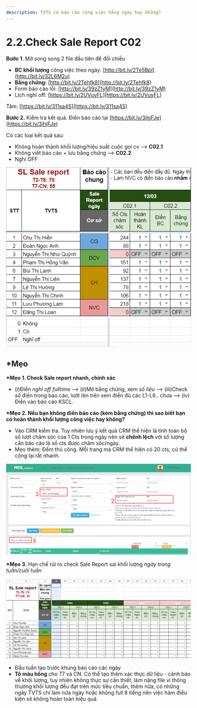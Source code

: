 ```yaml
---
description: TVTS có báo cáo công việc hằng ngày hay không?
---
```


# 2.2.Check Sale Report C02

**Bước 1**. Mở song song 2 file đầu tiên để đối chiếu

* **BC khối lượng** công việc theo ngày: [http://bit.ly/2Te5Bpi](http://bit.ly/32L6M2u)
* **Bằng chứng:** [http://bit.ly/2Tehfk8](http://bit.ly/2Tehfk8)
* Form báo cáo lỗi: [http://bit.ly/39zZ1yM](http://bit.ly/39zZ1yM)
* Lịch nghỉ off: [https://bit.ly/2UVuyFL](https://bit.ly/2UVuyFL)

Tâm: [https://bit.ly/311sa4S](https://bit.ly/311sa4S)

**Bước 2.** Kiểm tra kết quả. Điền báo cáo tại [https://bit.ly/3ihjFJe](https://bit.ly/3ihjFJe)

Có các loại kết quả sau:

* Không hoàn thành khối lượng/hiệu suất cuộc gọi cv --&gt; **C02.1**
* Không viết báo cáo + lưu bằng chứng --&gt; **C02.2**
* Nghỉ OFF

![](../../.gitbook/assets/5-2.png)

## **\*Mẹo**

**\*Mẹo 1. Check Sale report nhanh, chính xác**

* \(i\)Điền _nghỉ off fulltime_ --&gt; \(ii\)Mở bằng chứng, xem _số liệu_ --&gt; \(iii\)Check _số_ điền trong báo cáo, lướt lên trên xem điền đủ các L1-L6.. chưa --&gt; \(iv\) Điền vào báo cáo KSCL.

**\*Mẹo 2. Nếu bạn không điền báo cáo \(kèm bằng chứng\) thì sao biết bạn có hoàn thành khối lượng công việc hay không?**

* Vào CRM kiểm tra. Tuy nhiên lưu ý kết quả CRM thể hiện là tính toàn bộ số lượt chăm sóc của 1 Cts trong ngày nên sẽ **chênh lệch** với số lượng cần báo cáo là số cts được chăm sóc/ngày.
* Mẹo thêm: Đếm thủ công. Mỗi trang mà CRM thể hiện có 20 cts, cứ thể cộng lại rất nhanh.

![](../../.gitbook/assets/1-2.png)

**\*Mẹo 3.** Hạn chế rủi ro check Sale Report sai khối lượng _ngày trong tuần/cuối tuần_

![](../../.gitbook/assets/3-3.png)

* Đầu tuần tạo trước khung báo cáo các ngày
* **Tô màu hồng** cho T7 và CN. Có thể tạo thêm xác thực dữ liệu - cảnh báo về khối lượng, tuy nhiên không thực sự cần thiết, làm nặng file vì thông thường khối lượng đều đạt trên mức tiêu chuẩn, thêm nữa, có những ngày TVTS chỉ làm nửa ngày hoặc không full 8 tiếng nên việc hàm điều kiện sẽ không hoàn toàn hiệu quả

